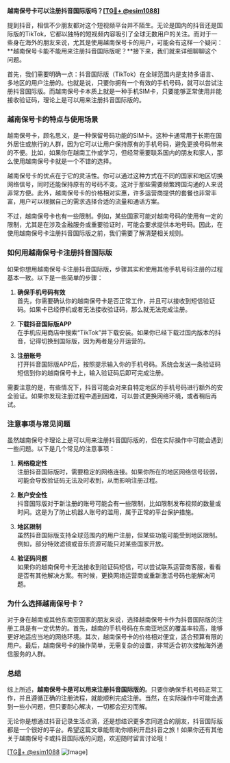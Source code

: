 **越南保号卡可以注册抖音国际版吗？[[TG💪+ @esim1088](https://t.me/s/esim1088)]**

提到抖音，相信不少朋友都对这个短视频平台并不陌生。无论是国内的抖音还是国际版的TikTok，它都以独特的短视频内容吸引了全球无数用户的关注。而对于一些身在海外的朋友来说，尤其是使用越南保号卡的用户，可能会有这样一个疑问：**越南保号卡能不能用来注册抖音国际版呢？**接下来，我们就来详细聊聊这个问题。

首先，我们需要明确一点：抖音国际版（TikTok）在全球范围内是支持多语言、多地区的用户注册的。也就是说，只要你拥有一个有效的手机号码，就可以尝试注册抖音国际版。而越南保号卡本质上就是一种手机SIM卡，只要能够正常使用并能接收验证码，理论上是可以用来注册抖音国际版的。

### **越南保号卡的特点与使用场景**

越南保号卡，顾名思义，是一种保留号码功能的SIM卡。这种卡通常用于长期在国外居住或旅行的人群，因为它可以让用户保持原有的手机号码，避免更换号码带来的不便。比如，如果你在越南工作或学习，但经常需要联系国内的朋友和家人，那么使用越南保号卡就是一个不错的选择。

越南保号卡的优点在于它的灵活性。你可以通过这种方式在不同的国家和地区切换网络信号，同时还能保持原有的号码不变。这对于那些需要频繁跨国沟通的人来说非常方便。此外，越南保号卡的价格相对实惠，许多运营商提供的套餐也非常丰富，用户可以根据自己的需求选择合适的流量和通话方案。

不过，越南保号卡也有一些限制。例如，某些国家可能对越南号码的使用有一定的限制，尤其是在涉及金融服务或重要验证时，可能会要求提供本地号码。因此，在使用越南保号卡注册抖音国际版之前，我们需要了解清楚相关规则。

### **如何用越南保号卡注册抖音国际版**

如果你想用越南保号卡注册抖音国际版，步骤其实和使用其他手机号码注册的过程基本一致。以下是一些简单的步骤：

1. **确保手机号码有效**  
   首先，你需要确认你的越南保号卡是否正常工作，并且可以接收到短信验证码。如果卡已经停机或者无法接收验证码，那么就无法完成注册。

2. **下载抖音国际版APP**  
   在手机应用商店中搜索“TikTok”并下载安装。如果你已经下载过国内版本的抖音，记得切换到国际版，因为两者是分开运营的。

3. **注册账号**  
   打开抖音国际版APP后，按照提示输入你的手机号码。系统会发送一条验证码短信到你的越南保号卡上，输入验证码后即可完成注册。

需要注意的是，有些情况下，抖音可能会对来自特定地区的手机号码进行额外的安全验证。如果你发现注册过程中遇到困难，可以尝试更换网络环境，或者稍后再试。

### **注意事项与常见问题**

虽然越南保号卡理论上是可以用来注册抖音国际版的，但在实际操作中可能会遇到一些问题。以下是几个常见的注意事项：

1. **网络稳定性**  
   注册抖音国际版时，需要稳定的网络连接。如果你所在的地区网络信号较弱，可能会导致验证码无法及时收到，从而影响注册过程。

2. **账户安全性**  
   抖音国际版对于新注册的账号可能会有一些限制，比如限制发布视频的数量或时间。这是为了防止机器人账号的滥用，属于正常的平台保护措施。

3. **地区限制**  
   虽然抖音国际版支持全球范围内的用户注册，但某些功能可能受到地区限制。例如，部分特效滤镜或音乐资源可能只对某些国家开放。

4. **验证码问题**  
   如果你的越南保号卡无法接收到验证码短信，可以尝试联系运营商客服，看看是否有其他解决方案。有时候，更换网络运营商或重新激活号码也能解决问题。

### **为什么选择越南保号卡？**

对于身在越南或其他东南亚国家的朋友来说，选择越南保号卡作为抖音国际版的注册工具是有一定优势的。首先，越南的手机号码在东南亚地区的覆盖率较高，能够更好地适应当地的网络环境。其次，越南保号卡的价格相对便宜，适合预算有限的用户。最后，越南保号卡的操作简单，无需复杂的设置，非常适合初次接触海外通信服务的人群。

### **总结**

综上所述，**越南保号卡是可以用来注册抖音国际版的**。只要你确保手机号码正常工作，并且遵循正确的注册流程，就能顺利完成注册。当然，在实际操作中可能会遇到一些小问题，但只要耐心解决，一切都会迎刃而解。

无论你是想通过抖音记录生活点滴，还是想结识更多志同道合的朋友，抖音国际版都是一个很好的平台。希望这篇文章能帮助你顺利开启抖音之旅！如果你还有其他关于越南保号卡或抖音国际版的问题，欢迎随时留言讨论哦！

[[TG💪+ @esim1088](https://t.me/s/esim1088) ![Image](https://i.postimg.cc/4NQfJmqS/Snipaste-2025-05-13-00-14-12.png)]